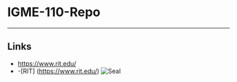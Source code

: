 # IGME-110-Repo

---

## Links
- https://www.rit.edu/
- -[RIT] (https://www.rit.edu/)
![Seal](seal.jpg)
